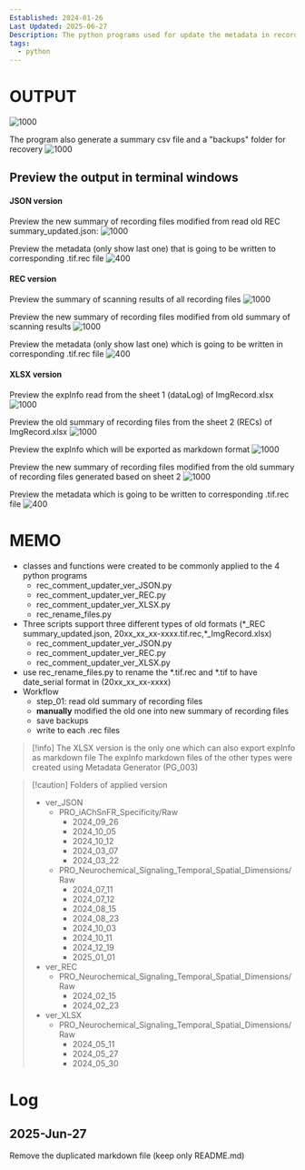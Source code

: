 ```yaml
---
Established: 2024-01-26
Last Updated: 2025-06-27
Description: The python programs used for update the metadata in recording files on the basis of JSON, RECs, and XLSX files
tags:
  - python
---
```

# OUTPUT
![1000](update_metadata_in_rec_files.png)

The program also generate a summary csv file and a "backups" folder for recovery
![1000](generated_files.png)
## Preview the output in terminal windows
#### JSON version
Preview the new summary of recording files modified from read old REC summary_updated.json:
![1000](ver_JSON_preview_new_rec_summary.png)

Preview the metadata (only show last one) that is going to be written to corresponding .tif.rec file
![400](ver_JSON_preview_metadata_to_be_written.png)

#### REC version
Preview the summary of scanning results of all recording files
![1000](ver_REC_preview_old_rec_summary.png)

Preview the new summary of recording files modified from old summary of scanning results
![1000](ver_REC_preview_new_rec_summary.png)

Preview the metadata (only show last one) which is going to be written in corresponding .tif.rec file
![400](ver_REC_preview_metadata_to_be_written.png)

#### XLSX version
Preview the expInfo read from the sheet 1 (dataLog) of ImgRecord.xlsx
![1000](ver_XLSX_preview_read_sheet_1.png)

Preview the old summary of recording files from the sheet 2 (RECs) of ImgRecord.xlsx
![1000](ver_XLSX_preview_read_sheet_2.png)

Preview the  expInfo which will be exported as markdown format
![1000](ver_XLSX_preview_export_markdown.png)

Preview the new summary of recording files modified from the old summary of recording files generated based on sheet 2
![1000](ver_XLSX_preview_new_rec_summary.png)

Preview the metadata which is going to be written to corresponding .tif.rec file
![400](ver_XLSX_preview_metadata_to_be_written.png)
# MEMO
- classes and functions were created to be commonly applied to the 4 python programs
	- rec_comment_updater_ver_JSON.py
	- rec_comment_updater_ver_REC.py
	- rec_comment_updater_ver_XLSX.py
	- rec_rename_files.py
- Three scripts support three different types of old formats (\*\_REC summary_updated.json, 20xx_xx_xx-xxxx.tif.rec,\*\_ImgRecord.xlsx)
	- rec_comment_updater_ver_JSON.py
	- rec_comment_updater_ver_REC.py
	- rec_comment_updater_ver_XLSX.py
- use rec_rename_files.py to rename the \*.tif.rec and \*.tif to have date_serial format in (20xx_xx_xx-xxxx)
- Workflow
	- step_01: read old summary of recording files
	- **manually** modified the old one into new summary of recording files
	- save backups
	- write to each .rec files
> [!info]
> The XLSX version is the only one which can also export expInfo as markdown file
> The expInfo markdown files of the other types were created using Metadata Generator (PG_003)

> [!caution] Folders of applied version
> - ver_JSON
> 	- PRO_iAChSnFR_Specificity/Raw
> 		- 2024_09_26
> 		- 2024_10_05
> 		- 2024_10_12
> 		- 2024_03_07
> 		- 2024_03_22
> 	- PRO_Neurochemical_Signaling_Temporal_Spatial_Dimensions/Raw
> 		- 2024_07_11
> 		- 2024_07_12
> 		- 2024_08_15
> 		- 2024_08_23
> 		- 2024_10_03
> 		- 2024_10_11
> 		- 2024_12_19
> 		- 2025_01_01
> - ver_REC
> 	- PRO_Neurochemical_Signaling_Temporal_Spatial_Dimensions/Raw
> 		- 2024_02_15
> 		- 2024_02_23
> - ver_XLSX
> 	- PRO_Neurochemical_Signaling_Temporal_Spatial_Dimensions/Raw
> 		- 2024_05_11
> 		- 2024_05_27
> 		- 2024_05_30

# Log
## 2025-Jun-27
Remove the duplicated markdown file (keep only README.md)